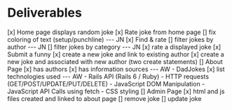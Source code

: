 
# Deliverables 

[x] Home page displays random joke
  [x] Rate joke from home page
  [] fix coloring of text (setup/punchline) --- JN
[x] Find & rate
  [] filter jokes by author --- JN
  [] filter jokes by category --- JN 
  [x] rate a displayed joke 
[x] Submit a funny 
  [x] create a new joke and link to existing author 
  [x] create a new joke and associated with new author (two create statements)
[] About Page 
  [x] has authors 
  [x] has information sources --- AW 
    - DadJokes 
  [x] list technologies used --- AW 
    - Rails API (Rails 6 / Ruby) 
    - HTTP requests (GET/POST/UPDATE/PUT/DELETE)
    - JavaScript DOM Manipulation 
    - JavaScript API Calls using fetch 
    - CSS styling 
[] Admin Page 
  [x] html and js files created and linked to about page
  [] remove joke 
  [] update joke 
